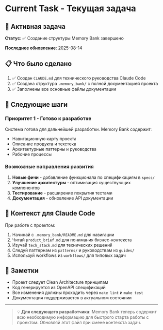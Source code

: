# Current Task - Текущая задача

## 🎯 Активная задача

**Статус**: ✅ Создание структуры Memory Bank завершено

**Последнее обновление**: 2025-08-14

## 📋 Что было сделано

1. ✅ Создан `CLAUDE.md` для технического руководства Claude Code
2. ✅ Создана структура `.memory_bank/` с полной документацией проекта
3. ✅ Заполнены все основные файлы документации

## 🔄 Следующие шаги

### Приоритет 1 - Готово к разработке
Система готова для дальнейшей разработки. Memory Bank содержит:
- Навигационную карту проекта
- Описание продукта и техстека
- Архитектурные паттерны и руководства
- Рабочие процессы

### Возможные направления развития
1. **Новые фичи** - добавление функционала по спецификациям в `specs/`
2. **Улучшение архитектуры** - оптимизация существующих компонентов
3. **Тестирование** - расширение покрытия тестами
4. **Документация** - обновление API документации

## 🧠 Контекст для Claude Code

При работе с проектом:
1. Начинай с `.memory_bank/README.md` для навигации
2. Читай `product_brief.md` для понимания бизнес-контекста
3. Изучай `tech_stack.md` для технических решений
4. Следуй паттернам из `patterns/` и руководствам из `guides/`
5. Используй workflows из `workflows/` для типовых задач

## 📝 Заметки

- Проект следует Clean Architecture принципам
- Код генерируется из OpenAPI спецификаций
- Все изменения должны проходить через `make lint` и `make test`
- Документация поддерживается в актуальном состоянии

---

> 💡 **Для следующего разработчика**: Memory Bank теперь содержит всю необходимую информацию для быстрого старта работы с проектом. Обновляй этот файл при смене контекста задач.
